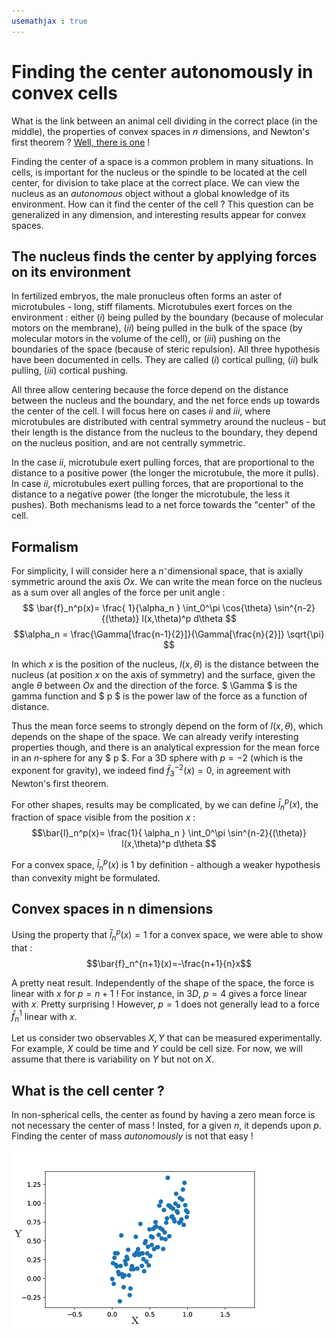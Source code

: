 ```yaml
---
usemathjax : true
---
```

# Finding the center autonomously in convex cells
What is the link between an animal cell dividing in the correct place (in the middle), the properties of convex spaces in $n$ dimensions, and Newton's first theorem ? [Well, there is one](https://iopscience.iop.org/article/10.1209/0295-5075/125/48001/) !

Finding the center of a space is a common problem in many situations. In cells, is important for the nucleus or the spindle to be located at the cell center, for division to take place at the correct place. We can view the nucleus as an *autonomous* object without a global knowledge of its environment. How can it find the center of the cell ? This question can be generalized in any dimension, and interesting results appear for convex spaces.

## The nucleus finds the center by applying forces on its environment
In fertilized embryos, the male pronucleus often forms an aster of microtubules - long, stiff filaments. Microtubules exert forces on the environment : either ($i$) being pulled by the boundary (because of molecular motors on the membrane), ($ii$) being pulled in the bulk of the space (by molecular motors in the volume of the cell), or ($iii$) pushing on the boundaries of the space (because of steric repulsion). All three hypothesis have been documented in cells. They are called ($i$) cortical pulling, ($ii$) bulk pulling, ($iii$) cortical pushing.

All three allow centering because the force depend on the distance between the nucleus and the boundary, and the net force ends up towards the center of the cell. I will focus here on cases $ii$ and $iii$, where microtubules are distributed with central symmetry around the nucleus - but their length is the distance from the nucleus to the boundary, they depend on the nucleus position, and are not centrally symmetric.

In the case $ii$, microtubule exert pulling forces, that are proportional to the distance to a positive power (the longer the microtubule, the more it pulls). In case $ii$, microtubules exert pulling forces, that are proportional to the distance to a negative power (the longer the microtubule, the less it pushes). Both mechanisms lead to a net force towards the "center" of the cell.

## Formalism
For simplicity, I will consider here a $n$⁻dimensional space, that is axially symmetric around the axis $Ox$. We can write the mean force on the nucleus as a sum over all angles of the force per unit angle :   
$$ \bar{f}_n^p(x)= \frac{ 1}{\alpha_n } \int_0^\pi \cos{\theta} \sin^{n-2}{(\theta)} l(x,\theta)^p d\theta $$
$$\alpha_n = \frac{\Gamma[\frac{n-1}{2}]}{\Gamma[\frac{n}{2}]} \sqrt{\pi} $$


In which $x$ is the position of the nucleus, $l(x,\theta)$ is the distance between the nucleus (at position $x$ on the axis of symmetry) and the surface, given the angle $\theta$ between $Ox$ and the direction of the force. $ \Gamma  $  is the gamma function and $ p $ is the power law of the force as a function of distance.

Thus the mean force seems to strongly depend on the form of $l(x,\theta)$, which depends on the shape of the space. We can already verify interesting properties though, and there is an analytical expression for the mean force in an $n$-sphere for any $ p $. For a 3D sphere with $p=-2$ (which is the exponent for gravity), we indeed find $\bar{f}_3^{-2}(x)=0$, in agreement with Newton's first theorem. 

For other shapes, results may be complicated, by we can define $\bar{l}_n^p(x)$,  the fraction of space visible from the position $x$ : 
$$\bar{l}_n^p(x)= \frac{1}{ \alpha_n } \int_0^\pi \sin^{n-2}{(\theta)} l(x,\theta)^p d\theta $$

For a convex space, $\bar{l}_n^p(x)$ is $1$ by definition - although a weaker hypothesis than convexity might be formulated.

## Convex spaces in n dimensions
Using the property that  $\bar{l}_n^p(x)=1$ for a convex space, we were able to show that :  
$$\bar{f}_n^{n+1}(x)=-\frac{n+1}{n}x$$

A pretty neat result. Independently of the shape of the space, the force is linear with $x$ for $p=n+1$ ! For instance, in $3D$, $p=4$ gives a force linear with $x$. Pretty surprising !
However, $p=1$ does not generally lead to a force $\bar{f}_n^{1}$ linear with $x$. 

Let us consider two observables $X,Y$ that can be measured experimentally. For example, $X$ could be time and $Y$ could be cell size. For now, we will assume that there is variability on $Y$ but not on $X$.

## What is the cell center ?
In non-spherical cells, the center as found by having a zero mean force is not necessary the center of mass ! Insted, for a given $n$, it depends upon $p$. Finding the center of mass *autonomously* is not that easy !


![Experimental distribution of X and Y](images/simple_stats.png)  

